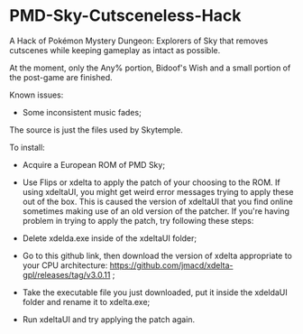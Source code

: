 # PMD-Sky-Cutsceneless-Hack

A Hack of Pokémon Mystery Dungeon: Explorers of Sky that removes cutscenes while keeping gameplay as intact as possible.

At the moment, only the Any% portion, Bidoof's Wish and a small portion of the post-game are finished.

Known issues:

- Some inconsistent music fades;

The source is just the files used by Skytemple.

To install:

- Acquire a European ROM of PMD Sky;
- Use Flips or xdelta to apply the patch of your choosing to the ROM.
If using xdeltaUI, you might get weird error messages trying to apply these out of the box. This is caused the version of xdeltaUI that you find online sometimes making use of an old version of the patcher. If you're having problem in trying to apply the patch, try following these steps:

- Delete xdelda.exe inside of the xdeltaUI folder;
- Go to this github link, then download the version of xdelta appropriate to your CPU architecture: https://github.com/jmacd/xdelta-gpl/releases/tag/v3.0.11 ;
- Take the executable file you just downloaded, put it inside the xdeldaUI folder and rename it to xdelta.exe;
- Run xdeltaUI and try applying the patch again.
